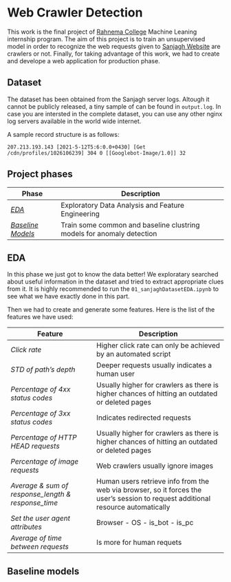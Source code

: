# Web Crawler Detection
This work is the final project of [Rahnema College](https://rahnemacollege.com/courses/machine_learning_fundamental) Machine Leaning internship program.
The aim of this project is to train an unsupervised model in order to recognize the web requests given to [Sanjagh Website](https://sanjagh.pro) are crawlers or not.
Finally, for taking advantage of this work, we had to create and develope a web application for production phase.


## Dataset

The dataset has been obtained from the Sanjagh server logs. Altough it cannot be publicly released, a tiny sample of can be found in `output.log`. In case you are intersted in the complete dataset, you can use any other nginx log servers available in the world wide internet.

A sample record structure is as follows:

`207.213.193.143 [2021-5-12T5:6:0.0+0430] [Get /cdn/profiles/1026106239] 304 0 [[Googlebot-Image/1.0]] 32`


## Project phases

| Phase | Description |
|--|--|
| [*EDA*](https://github.com/mohammadhashemii/Web-Crawler-Detection#EDA) | Exploratory Data Analysis and Feature Engineering  |
| [*Baseline Models*](https://github.com/mohammadhashemii/Web-Crawler-Detection#Baseline-Models) | Train some common and baseline clustring models for anomaly detection |

## EDA

In this phase we just got to know the data better! We exploratary searched about useful information in the dataset and tried to extract appropriate clues from it. It is highly recommended to run the `01_sanjaghDatasetEDA.ipynb` to see what we have exactly done in this part.

Then we had to create and generate some features. Here is the list of the features we have used:

| Feature | Description |
|--|--|
| *Click rate* | Higher click rate can only be achieved by an automated script  |
| *STD of path’s depth* | Deeper requests usually indicates a human user |
| *Percentage of 4xx status codes* | Usually higher for crawlers as there is higher chances of hitting an outdated or deleted pages |
| *Percentage of 3xx status codes* | Indicates redirected requests|
| *Percentage of HTTP HEAD requests* | Usually higher for crawlers as there is higher chances of hitting an outdated or deleted pages |
| *Percentage of image requests* | Web crawlers usually ignore images |
| *Average & sum of response_length & response_time* | Human users retrieve info from the web via browser, so it forces the user’s session to request additional resource automatically |
| *Set the user agent attributes* | Browser - OS - is_bot - is_pc |
| *Average of time between requests* | Is more for human requets |

## Baseline models
